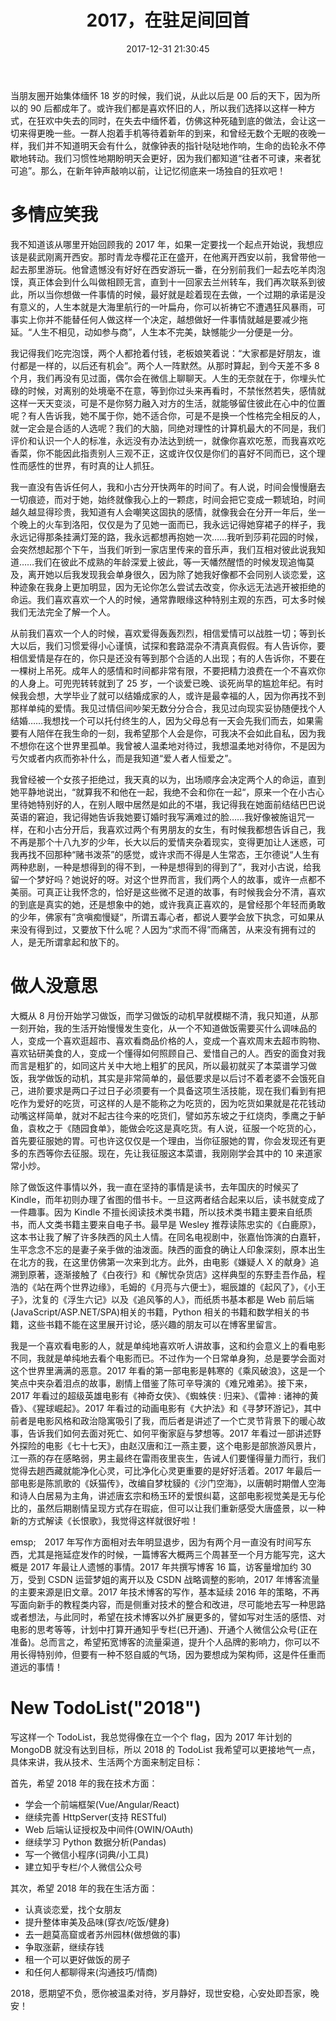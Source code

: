 ﻿---
abbrlink: 2676125676
categories:
- 生活感悟
date: 2017-12-31 21:30:45
description: 朋友圈集体缅怀18岁，进入00后时代，怀旧失去缅怀中，习惯性期盼更好的明天，新年前让记忆狂欢。作者回顾2017年，裴武刚离开西安，怀念旅途中的相处，离别后感情淡漠，思考爱情和人性。回顾学习做饭、读书、看电影，展望2018年的技术和生活目标，包括学习前端框架、Python数据分析、认真谈恋爱等。愿2018期望实现，被温柔对待，生活安稳。
slug: 2676125676
tags:
- 总结
- 回首
- 展望
- 随笔
title: 2017，在驻足间回首
---

当朋友圈开始集体缅怀 18 岁的时候，我们说，从此以后是 00 后的天下，因为所以的 90 后都成年了。或许我们都是喜欢怀旧的人，所以我们选择以这样一种方式，在狂欢中失去的同时，在失去中缅怀着，仿佛这种死磕到底的做法，会让这一切来得更晚一些。一群人抱着手机等待着新年的到来，和曾经无数个无眠的夜晚一样，我们并不知道明天会有什么，就像钟表的指针哒哒地作响，生命的齿轮永不停歇地转动。我们习惯性地期盼明天会更好，因为我们都知道“往者不可谏，来者犹可追”。那么，在新年钟声敲响以前，让记忆彻底来一场独自的狂欢吧！

# 多情应笑我
我不知道该从哪里开始回顾我的 2017 年，如果一定要找一个起点开始说，我想应该是裴武刚离开西安。那时青龙寺樱花正在盛开，在他离开西安以前，我曾带他一起去那里游玩。他曾遗憾没有好好在西安游玩一番，在分别前我们一起去吃羊肉泡馍，真正体会到什么叫做相顾无言，直到十一回家去兰州转车，我们再次联系到彼此，所以当你想做一件事情的时候，最好就是趁着现在去做，一个过期的承诺是没有意义的，人生本就是大海里航行的一叶扁舟，你可以祈祷它不遭遇狂风暴雨，可事实上你并不能替任何人做这样一个决定，越想做好一件事情就越是要减少拖延。“人生不相见，动如参与商”，人生本不完美，缺憾能少一分便是一分。

我记得我们吃完泡馍，两个人都抢着付钱，老板娘笑着说：“大家都是好朋友，谁付都是一样的，以后还有机会”。两个人一阵默然。从那时算起，到今天差不多 8 个月，我们再没有见过面，偶尔会在微信上聊聊天。人生的无奈就在于，你埋头忙碌的时候，对离别的处境毫不在意，等到你过头来再看时，不禁怅然若失，感情就这样一天天变淡，可是不是你努力融入对方的生活，就能够留住彼此在心中的位置呢？有人告诉我，她不属于你，她不适合你，可是不是换一个性格完全相反的人，就一定会是合适的人选呢？我们的大脑，同绝对理性的计算机最大的不同是，我们评价和认识一个人的标准，永远没有办法达到统一，就像你喜欢吃葱，而我喜欢吃香菜，你不能因此指责别人三观不正，这或许仅仅是你们的喜好不同而已，这个理性而感性的世界，有时真的让人抓狂。

我一直没有告诉任何人，我和小古分开快两年的时间了。有人说，时间会慢慢磨去一切痕迹，而对于她，始终就像我心上的一颗痣，时间会把它变成一颗琥珀，时间越久越显得珍贵，我知道有人会嘲笑这固执的感情，就像我会在分开一年后，坐一个晚上的火车到洛阳，仅仅是为了见她一面而已，我永远记得她穿裙子的样子，我永远记得那条挂满灯笼的路，我永远都想再抱她一次……我听到莎莉花园的时候，会突然想起那个下午，当我们听到一家店里传来的音乐声，我们互相对彼此说我知道……我们在彼此不成熟的年龄深爱上彼此，等一天幡然醒悟的时候发现追悔莫及，离开她以后我发现我会单身很久，因为除了她我好像都不会同别人谈恋爱，这种迹象在我身上更加明显，因为无论你怎么尝试去改变，你永远无法逃开被拒绝的命运。我们喜欢喜欢一个人的时候，通常靠眼缘这种特别主观的东西，可太多时候我们无法完全了解一个人。

从前我们喜欢一个人的时候，喜欢爱得轰轰烈烈，相信爱情可以战胜一切；等到长大以后，我们习惯爱得小心谨慎，试探和套路混杂不清真真假假。有人告诉你，要相信爱情是存在的，你只是还没有等到那个合适的人出现；有的人告诉你，不要在一棵树上吊死。成年人的感情和时间都非常有限，不要把精力浪费在一个不喜欢你的人身上。可兜兜转转就到了 25 岁，一个谈爱已晚、谈死尚早的尴尬年纪。有时候我会想，大学毕业了就可以结婚成家的人，或许是最幸福的人，因为你再找不到那样单纯的爱情。我见过情侣间吵架无数分分合合，我见过向现实妥协随便找个人结婚……我想找一个可以托付终生的人，因为父母总有一天会先我们而去，如果需要有人陪伴在我生命的一刻，我希望那个人会是你，可我决不会如此自私，因为我不想你在这个世界里孤单。我曾被人温柔地对待过，我想温柔地对待你，不是因为亏欠或者内疚而弥补什么，而是我知道“爱人者人恒爱之”。

我曾经被一个女孩子拒绝过，我天真的以为，出场顺序会决定两个人的命运，直到她平静地说出，“就算我不和他在一起，我绝不会和你在一起“，原来一个在小古心里待她特别好的人，在别人眼中居然是如此的不堪，我记得我在她面前结结巴巴说英语的窘迫，我记得她告诉我她要订婚时我写满难过的脸……我好像被施诅咒一样，在和小古分开后，我喜欢过两个有男朋友的女生，有时候我都想告诉自己，我不再是那个十八九岁的少年，长大以后的爱情夹杂着现实，变得更加让人迷惑，可我再找不回那种“赌书泼茶”的感觉，或许求而不得是人生常态，王尔德说“人生有两种悲剧，一种是想得到的得不到，一种是想得到的得到了”，我对小古说，给我留一个梦好吗？她说好的呀。对这个世界而言，我们两个人的故事，或许一点都不美丽。可真正让我怀念的，恰好是这些微不足道的故事，有时候我会分不清，喜欢的到底是真实的她，还是想象中的她，或许我真正喜欢的，是曾经那个年轻而勇敢的少年，佛家有”贪嗔痴慢疑“，所谓五毒心者，都说人要学会放下执念，可如果从来没有得到过，又要放下什么呢？人因为“求而不得”而痛苦，从来没有拥有过的人，是无所谓拿起和放下的。

# 做人没意思
大概从 8 月份开始学习做饭，而学习做饭的动机早就模糊不清，我只知道，从那一刻开始，我的生活开始慢慢发生变化，从一个不知道做饭需要买什么调味品的人，变成一个喜欢逛超市、喜欢看商品价格的人，变成一个喜欢周末去超市购物、喜欢钻研美食的人，变成一个懂得如何照顾自己、爱惜自己的人。西安的面食对我而言是粗犷的，如同这片关中大地上粗犷的民风，所以最初就买了本菜谱学习做饭，我学做饭的动机，其实是非常简单的，最低要求是以后讨不着老婆不会饿死自己，进阶要求是两口子过日子必须要有一个具备这项生活技能，现在我们看到有把吃作为爱好的吃货，可这样的人是不能称之为吃货的，因为吃货如果就是花花钱动动嘴这样简单，就对不起古往今来的吃货们，譬如苏东坡之于红烧肉，季鹰之于鲈鱼，袁枚之于《随园食单》，能做会吃这是真吃货。有人说，征服一个吃货的心，首先要征服她的胃。可也许这仅仅是一个理由，当你征服她的胃，你会发现还有更多的东西等你去征服。现在，先让我征服这本菜谱，我刚刚学会其中的 10 来道家常小炒。

除了做饭这件事情以外，我一直在坚持的事情是读书，去年国庆的时候买了 Kindle，而年初则办理了省图的借书卡。一旦这两者结合起来以后，读书就变成了一件趣事。因为 Kindle 不擅长阅读技术类书籍，所以技术类书籍主要来自纸质书，而人文类书籍主要来自电子书。最早是 Wesley 推荐读陈忠实的《白鹿原》，这本书让我了解了许多陕西的风土人情。在同名电视剧中，张嘉怡饰演的白嘉轩，生平念念不忘的是妻子亲手做的油泼面。陕西的面食的确让人印象深刻，原本出生在北方的我，在这里仿佛第一次来到北方。此外，由电影《嫌疑人 X 的献身》追溯到原著，逐渐接触了《白夜行》和《解忧杂货店》这样典型的东野圭吾作品，程浩的《站在两个世界边缘》，毛姆的《月亮与六便士》，堀辰雄的《起风了》，《小王子》，沈复的《浮生六记》以及《追风筝的人》，而纸质书基本都是 Web 前后端(JavaScript/ASP.NET/SPA)相关的书籍，Python 相关的书籍和数学相关的书籍，这些书籍不能在这里展开讨论，感兴趣的朋友可以在博客里留言。

我是一个喜欢看电影的人，就是单纯地喜欢听人讲故事，这和约会意义上的看电影不同，我就是单纯地去看个电影而已。不过作为一个日常单身狗，总是要学会面对这个世界里满满的恶意。2017 年看的第一部电影是韩寒的《乘风破浪》，这是一个笑点中夹杂着泪点的故事，剧情上借鉴了陈可辛导演的《难兄难弟》。接下来，2017 年看过的超级英雄电影有《神奇女侠》、《蜘蛛侠 : 归来》、《雷神 : 诸神的黄昏》、《猩球崛起》。2017 年看过的动画电影有《大护法》和《寻梦环游记》，其中前者是电影风格和政治隐寓吸引了我，而后者是讲述了一个亡灵节背景下的暖心故事，告诉我们如何去面对死亡、如何平衡家庭与梦想等。2017 年看过一部讲述野外探险的电影《七十七天》，由赵汉唐和江一燕主要，这个电影是部旅游风景片，江一燕的存在感略弱，男主最终在雷雨夜里丧生，告诫人们要懂得量力而行，我们觉得去趟西藏就能净化心灵，可比净化心灵更重要的是好好活着。2017 年最后一部电影是陈凯歌的《妖猫传》，改编自梦枕貘的《沙门空海》，以唐朝时期僧人空海和诗人白居易为主角，讲述唐玄宗和杨玉环的爱恨纠葛，这部电影视觉美是无与伦比的，虽然后期剧情呈现方式存在瑕疵，但可以让我们重新感受大唐盛景，以一种新的方式解读《长恨歌》，我觉得这样就很好啦！

emsp;&emsp;2017 年写作方面相对去年明显退步，因为有两个月一直没有时间写东西，尤其是拖延症发作的时候，一篇博客大概两三个周甚至一个月方能写完，这大概是 2017 年最让人遗憾的事情。2017 年共撰写博客 16 篇，访客量增加约 30 万，受到 CSDN 运营梦姐的离开以及 CSDN 战略调整的影响，2017 年博客流量的主要来源是旧文章。2017 年技术博客的写作，基本延续 2016 年的策略，不再写面向新手的教程类内容，而是侧重对技术的整合和改进，尽可能地去写一种思路或者想法，与此同时，希望在技术博客以外扩展更多的，譬如写对生活的感悟、对电影的思考等等，计划中打算开通知乎专栏(已开通)、开通个人微信公众号(正在准备)。总而言之，希望拓宽博客的流量渠道，提升个人品牌的影响力，你可以不用长得特别帅，但要有一种不怒自威的气场，因为要想成为架构师，这是件任重而道远的事情！

# New TodoList("2018")
写这样一个 TodoList，我总觉得像在立一个个 flag，因为 2017 年计划的 MongoDB 就没有达到目标，所以 2018 的 TodoList 我希望可以更接地气一点，具体来讲，我从技术、生活两个方面来制定目标：

首先，希望 2018 年的我在技术方面：
* 学会一个前端框架(Vue/Angular/React)
* 继续完善 HttpServer(支持 RESTful)
* Web 后端认证授权及中间件(OWIN/OAuth)
* 继续学习 Python 数据分析(Pandas)
* 写一个微信小程序(词典/小工具)
* 建立知乎专栏/个人微信公众号

其次，希望 2018 年的我在生活方面：
* 认真谈恋爱，找个女朋友
* 提升整体审美及品味(穿衣/吃饭/健身)
* 去一趟莫高窟或者苏州园林(做想做的事)
* 争取涨薪，继续存钱
* 租一个可以更好做饭的房子
* 和任何人都聊得来(沟通技巧/情商)

2018，愿期望不负，愿你被温柔对待，岁月静好，现世安稳，心安处即吾家，晚安！